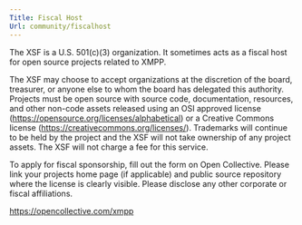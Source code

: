 ```yaml
---
Title: Fiscal Host
Url: community/fiscalhost
---
```


The XSF is a U.S. 501(c)(3) organization.
It sometimes acts as a fiscal host for open source projects related to XMPP.

The XSF may choose to accept organizations at the discretion of the board,
treasurer, or anyone else to whom the board has delegated this authority.
Projects must be open source with source code, documentation, resources, and
other non-code assets released using an OSI approved license
(https://opensource.org/licenses/alphabetical) or a Creative Commons license
(https://creativecommons.org/licenses/).
Trademarks will continue to be held by the project and the XSF will not take
ownership of any project assets.
The XSF will not charge a fee for this service.

To apply for fiscal sponsorship, fill out the form on Open Collective.
Please link your projects home page (if applicable) and public source repository
where the license is clearly visible.
Please disclose any other corporate or fiscal affiliations.


https://opencollective.com/xmpp
